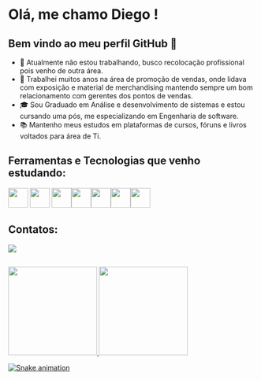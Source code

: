 # Olá, me chamo Diego ! 
## Bem vindo ao meu perfil GitHub 👋

- 🔭 Atualmente não estou trabalhando, busco recolocação profissional pois venho de outra área.
- 💼 Trabalhei muitos anos na área de promoção de vendas, onde lidava com exposição e material de merchandising mantendo sempre um bom relacionamento com gerentes dos pontos de vendas.
- 🎓 Sou Graduado em Análise e desenvolvimento de sistemas e estou cursando uma pós, me especializando em Engenharia de software.
- 📚 Mantenho meus estudos em plataformas de cursos, fóruns e livros voltados para área de Ti.

## Ferramentas e Tecnologias que venho estudando:

<img src="https://cdn.jsdelivr.net/gh/devicons/devicon/icons/html5/html5-original-wordmark.svg" width="40" height="40"/> <img src="https://cdn.jsdelivr.net/gh/devicons/devicon/icons/css3/css3-original-wordmark.svg" width="40" height="40"/> <img src="https://cdn.jsdelivr.net/gh/devicons/devicon/icons/sass/sass-original.svg" width="40" height="40"/><img src="https://cdn.jsdelivr.net/gh/devicons/devicon/icons/javascript/javascript-plain.svg" width="40" height="40"/><img src="https://cdn.jsdelivr.net/gh/devicons/devicon/icons/java/java-original-wordmark.svg" width="40" height="40"/><img src="https://cdn.jsdelivr.net/gh/devicons/devicon/icons/spring/spring-original-wordmark.svg" width="40" height="40"/><img src="https://cdn.jsdelivr.net/gh/devicons/devicon/icons/mysql/mysql-original-wordmark.svg" width="40" height="40"/>

## Contatos:

<div>
<a href="https://www.linkedin.com/in/diego-souza-carvalho-72a928198/" target="_blank"><img src="https://img.shields.io/badge/-LinkedIn-%230077B5?style=for-the-badge&logo=linkedin&logoColor=white" target="_blank"></a>  </div>

##
<div>
<a href="https://github.com/DiegoSouzaCarvalho">
<img height="180em" src="https://github-readme-stats.vercel.app/api/top-langs/?username=DiegoSouzaCarvalho&layout=compact&langs_count=7&theme=dracula"/>
<img height="180em" src="https://github-readme-stats.vercel.app/api?username=DiegoSouzaCarvalho&show_icons=true&theme=dracula&include_all_commits=true&count_private=true"/>
</div>


![Snake animation](https://github.com/DiegoSouzaCarvalho/DiegoSouzaCarvalho/blob/output/github-contribution-grid-snake.svg)






